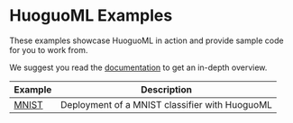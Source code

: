 # HuoguoML Examples


These examples showcase HuoguoML in action and provide sample code for you to work from. 


We suggest you read the [documentation](https://steven-mi.gitbook.io/huoguoml/) to get an in-depth overview.


| Example                          | Description   | 
| --------------------------       | -------------| 
| [MNIST](examples/mnist)    | Deployment of a MNIST classifier with HuoguoML | 

